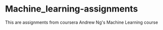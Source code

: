 # Machine_learning-assignments
This are assignments from coursera Andrew Ng's Machine Learning course
